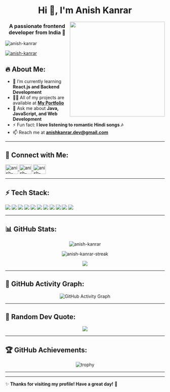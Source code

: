 <h1 align="center">Hi 👋, I'm Anish Kanrar</h1>

<img align="right" src="https://media.giphy.com/media/qgQUggAC3Pfv687qPC/giphy.gif" width="300"/>

<h3 align="center">A passionate frontend developer from India 🚀</h3>

<p align="left"> <img src="https://komarev.com/ghpvc/?username=anish-kanrar&label=Profile%20views&color=0e75b6&style=flat" alt="anish-kanrar" /> </p>

<p align="left"> 
  <a href="https://github.com/ryo-ma/github-profile-trophy">
    <img src="https://github-profile-trophy.vercel.app/?username=anish-kanrar&theme=onedark&row=1" alt="anish-kanrar" />
  </a> 
</p>

## 🔥 About Me:
- 🌱 I’m currently learning **React.js and Backend Development**
- 👨‍💻 All of my projects are available at **[My Portfolio](#)**
- 💬 Ask me about **Java, JavaScript, and Web Development**
- ⚡ Fun fact: **I love listening to romantic Hindi songs 🎶**
- 📫 Reach me at **anishkanrar.dev@gmail.com**  

---

## 📱 Connect with Me:
<p align="left">
  <a href="https://linkedin.com/in/anish-kanrar-1b716128a" target="blank">
    <img align="center" src="https://raw.githubusercontent.com/rahuldkjain/github-profile-readme-generator/master/src/images/icons/Social/linked-in-alt.svg" alt="anish-kanrar" height="30" width="40" />
  </a>
  <a href="https://www.facebook.com/profile.php?id=100085257558391" target="blank">
    <img align="center" src="https://raw.githubusercontent.com/rahuldkjain/github-profile-readme-generator/master/src/images/icons/Social/facebook.svg" alt="anish-kanrar" height="30" width="40" />
  </a>
  <a href="https://www.youtube.com/c/anishkanrar" target="blank">
    <img align="center" src="https://raw.githubusercontent.com/rahuldkjain/github-profile-readme-generator/master/src/images/icons/Social/youtube.svg" alt="anish-kanrar" height="30" width="40" />
  </a>
</p>

---

## ⚡ Tech Stack:
<p align="left">
  <img src="https://img.shields.io/badge/-Java-007396?style=flat-square&logo=java&logoColor=white" />
  <img src="https://img.shields.io/badge/-C++-00599C?style=flat-square&logo=c%2B%2B&logoColor=white" />
  <img src="https://img.shields.io/badge/-JavaScript-F7DF1E?style=flat-square&logo=javascript&logoColor=black" />
  <img src="https://img.shields.io/badge/-React.js-61DAFB?style=flat-square&logo=react&logoColor=black" />
  <img src="https://img.shields.io/badge/-Node.js-339933?style=flat-square&logo=node.js&logoColor=white" />
  <img src="https://img.shields.io/badge/-Express.js-000000?style=flat-square&logo=express&logoColor=white" />
  <img src="https://img.shields.io/badge/-Python-3776AB?style=flat-square&logo=python&logoColor=white" />
  <img src="https://img.shields.io/badge/-Git-F05032?style=flat-square&logo=git&logoColor=white" />
  <img src="https://img.shields.io/badge/-HTML-E34F26?style=flat-square&logo=html5&logoColor=white" />
  <img src="https://img.shields.io/badge/-CSS-1572B6?style=flat-square&logo=css3&logoColor=white" />
  <img src="https://img.shields.io/badge/-Bootstrap-7952B3?style=flat-square&logo=bootstrap&logoColor=white" />
</p>

---

## 📊 GitHub Stats:
<p align="center">
  <img src="https://github-readme-stats.vercel.app/api?username=anish-kanrar&show_icons=true&theme=react" alt="anish-kanrar" />
</p>

<p align="center">
  <img src="https://github-readme-streak-stats.herokuapp.com/?user=anish-kanrar&theme=radical" alt="anish-kanrar-streak" />
</p>

<p align="center">
  <img src="https://github-readme-stats.vercel.app/api/top-langs/?username=anish-kanrar&layout=compact&theme=tokyonight" />
</p>

---

## 🎯 GitHub Activity Graph:
<p align="center">
  <img src="https://github-readme-activity-graph.vercel.app/graph?username=anish-kanrar&theme=react-dark" alt="GitHub Activity Graph" />
</p>

---

## 🌟 Random Dev Quote:
<p align="center">
  <img src="https://quotes-github-readme.vercel.app/api?type=horizontal&theme=tokyonight" />
</p>

---

## 🏆 GitHub Achievements:
<p align="center">
  <img src="https://github-profile-trophy.vercel.app/?username=anish-kanrar&theme=matrix&no-bg=true&no-frame=true&column=4" alt="trophy" />
</p>

---


---

✨ **Thanks for visiting my profile! Have a great day!** 🚀
